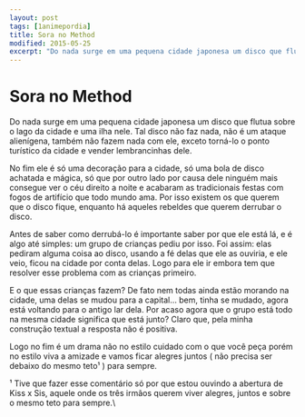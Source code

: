 ```yaml
---
layout: post
tags: [1animepordia]
title: Sora no Method
modified: 2015-05-25
excerpt: "Do nada surge em uma pequena cidade japonesa um disco que flutua sobre o lago da cidade e uma ilha nele. Tal disco não faz nada, não é um ataque alienígena, também não fazem nada com ele, exceto torná-lo o ponto turístico da cidade e vender lembrancinhas dele."
---
```


Sora no Method
==============

Do nada surge em uma pequena cidade japonesa um disco que flutua sobre o
lago da cidade e uma ilha nele. Tal disco não faz nada, não é um ataque
alienígena, também não fazem nada com ele, exceto torná-lo o ponto
turístico da cidade e vender lembrancinhas dele.

No fim ele é só uma decoração para a cidade, só uma bola de disco
achatada e mágica, só que por outro lado por causa dele ninguém mais
consegue ver o céu direito a noite e acabaram as tradicionais festas com
fogos de artifício que todo mundo ama. Por isso existem os que querem
que o disco fique, enquanto há aqueles rebeldes que querem derrubar o
disco.

Antes de saber como derrubá-lo é importante saber por que ele está lá, e
é algo até simples: um grupo de crianças pediu por isso. Foi assim: elas
pediram alguma coisa ao disco, usando a fé delas que ele as ouviria, e
ele veio, ficou na cidade por conta delas. Logo para ele ir embora tem
que resolver esse problema com as crianças primeiro.

E o que essas crianças fazem? De fato nem todas ainda estão morando na
cidade, uma delas se mudou para a capital… bem, tinha se mudado, agora
está voltando para o antigo lar dela. Por acaso agora que o grupo está
todo na mesma cidade significa que está junto? Claro que, pela minha
construção textual a resposta não é positiva.

Logo no fim é um drama não no estilo cuidado com o que você peça porém
no estilo viva a amizade e vamos ficar alegres juntos ( não precisa ser
debaixo do mesmo teto¹ ) para sempre.

<!-- more -->

¹ Tive que fazer esse comentário só por que estou ouvindo a abertura de
Kiss x Sis, aquele onde os três irmãos querem viver alegres, juntos e
sobre o mesmo teto para sempre.\



